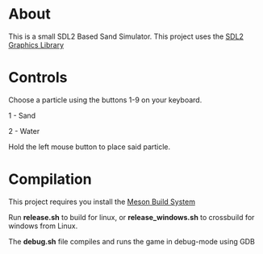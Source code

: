# About
This is a small SDL2 Based Sand Simulator.
This project uses the [SDL2 Graphics Library](https://www.libsdl.org/license.php)
# Controls
Choose a particle using the buttons 1-9 on your keyboard.

1 - Sand

2 - Water

Hold the left mouse button to place said particle.
# Compilation
This project requires you install the [Meson Build System](https://mesonbuild.com/index.html)

Run **release.sh** to build for linux, or **release_windows.sh** to crossbuild for windows from Linux.

The **debug.sh** file compiles and runs the game in debug-mode using GDB

